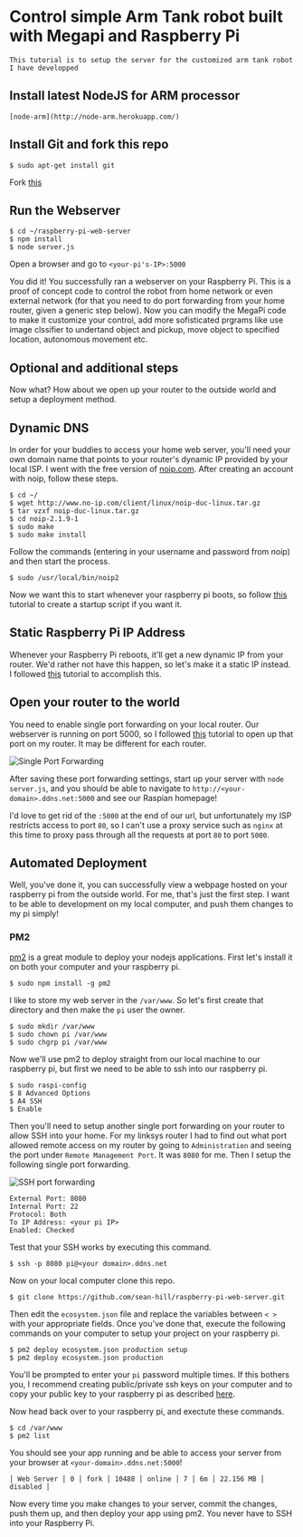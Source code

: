# Control simple Arm Tank robot built with Megapi and Raspberry Pi
	This tutorial is to setup the server for the customized arm tank robot I have developped

## Install latest NodeJS for ARM processor
	[node-arm](http://node-arm.herokuapp.com/)

## Install Git and fork this repo

	$ sudo apt-get install git
	
Fork [this](https://github.com/pramitr/megapi.git) 
	
## Run the Webserver
	$ cd ~/raspberry-pi-web-server
	$ npm install
	$ node server.js
	
Open a browser and go to `<your-pi's-IP>:5000`

You did it! You successfully ran a webserver on your Raspberry Pi. This is a proof of concept code to control the robot from home network or even external network (for that you need to do port forwarding from your home router, given a generic step below).
Now you can modify the MegaPi code to make it customize your control, add more sofisticated prgrams like use image clssifier to undertand object and pickup, move object to specified location, autonomous movement etc.


## Optional and additional steps

Now what? How about we open up your router to the outside world and setup a deployment method.

## Dynamic DNS

In order for your buddies to access your home web server, you'll need your own domain name that points to your router's dynamic IP provided by your local ISP. I went with the free version of [noip.com](http://www.noip.com/). After creating an account with noip, follow these steps.

	$ cd ~/
	$ wget http://www.no-ip.com/client/linux/noip-duc-linux.tar.gz
	$ tar vzxf noip-duc-linux.tar.gz
	$ cd noip-2.1.9-1
	$ sudo make
	$ sudo make install

Follow the commands (entering in your username and password from noip) and then start the process.

	$ sudo /usr/local/bin/noip2

Now we want this to start whenever your raspberry pi boots, so follow [this](http://www.stuffaboutcode.com/2012/06/raspberry-pi-run-program-at-start-up.html) tutorial to create a startup script if you want it.

## Static Raspberry Pi IP Address

Whenever your Raspberry Pi reboots, it'll get a new dynamic IP from your router. We'd rather not have this happen, so let's make it a static IP instead. I followed [this](http://www.modmypi.com/blog/tutorial-how-to-give-your-raspberry-pi-a-static-ip-address) tutorial to accomplish this.

## Open your router to the world

You need to enable single port forwarding on your local router. Our webserver is running on port 5000, so I followed [this](http://www.noip.com/support/knowledgebase/port-forwarding-on-a-linksys-wrt610n-router/) tutorial to open up that port on my router. It may be different for each router.

![Single Port Forwarding](https://www.dropbox.com/s/w98zjpjvm5atnu7/single-port-forwarding.png?dl=1)

After saving these port forwarding settings, start up your server with `node server.js`, and you should be able to navigate to `http://<your-domain>.ddns.net:5000` and see our Raspian homepage!

I'd love to get rid of the `:5000` at the end of our url, but unfortunately my ISP restricts access to port `80`, so I can't use a proxy service such as `nginx` at this time to proxy pass through all the requests at port `80` to port `5000`.

## Automated Deployment

Well, you've done it, you can successfully view a webpage hosted on your raspberry pi from the outside world. For me, that's just the first step. I want to be able to development on my local computer, and push them changes to my pi simply!

### PM2

[pm2](https://github.com/Unitech/pm2) is a great module to deploy your nodejs applications. First let's install it on both your computer and your raspberry pi.

	$ sudo npm install -g pm2
	
I like to store my web server in the `/var/www`. So let's first create that directory and then make the `pi` user the owner.

	$ sudo mkdir /var/www
	$ sudo chown pi /var/www
	$ sudo chgrp pi /var/www
	
Now we'll use pm2 to deploy straight from our local machine to our raspberry pi, but first we need to be able to ssh into our raspberry pi. 

	$ sudo raspi-config
	$ 8 Advanced Options
	$ A4 SSH
	$ Enable
	
Then you'll need to setup another single port forwarding on your router to allow SSH into your home. For my linksys router I had to find out what port allowed remote access on my router by going to `Administration` and seeing the port under `Remote Management Port`. It was `8080` for me. Then I setup the following single port forwarding.

![SSH port forwarding](https://www.dropbox.com/s/5yjmevrbm8glzq8/ssh-port-forwarding.png?dl=1)

	External Port: 8080
	Internal Port: 22
	Protocol: Both
	To IP Address: <your pi IP>
	Enabled: Checked
	
Test that your SSH works by executing this command.

	$ ssh -p 8080 pi@<your domain>.ddns.net
	
Now on your local computer clone this repo.

	$ git clone https://github.com/sean-hill/raspberry-pi-web-server.git
	
Then edit the `ecosystem.json` file and replace the variables between `< >` with your appropriate fields. Once you've done that, execute the following commands on your computer to setup your project on your raspberry pi.

	$ pm2 deploy ecosystem.json production setup
	$ pm2 deploy ecosystem.json production
	
You'll be prompted to enter your `pi` password multiple times. If this bothers you, I recommend creating public/private ssh keys on your computer and to copy your public key to your raspberry pi as described [here](https://www.raspberrypi.org/documentation/remote-access/ssh/passwordless.md).

Now head back over to your raspberry pi, and exectute these commands.

	$ cd /var/www
	$ pm2 list
	
You should see your app running and be able to access your server from your browser at `<your-domain>.ddns.net:5000`!

	│ Web Server │ 0 │ fork │ 10488 │ online │ 7 │ 6m │ 22.156 MB │ disabled │
	
Now every time you make changes to your server, commit the changes, push them up, and then deploy your app using pm2. You never have to SSH into your Raspberry Pi.







